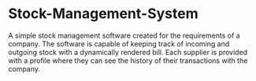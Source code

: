 # Stock-Management-System
A simple stock management software created for the requirements of a company. The software is capable of keeping track of incoming and outgoing stock with a dynamically rendered bill. Each supplier is provided with a profile where they can see the history of their transactions with the company.
